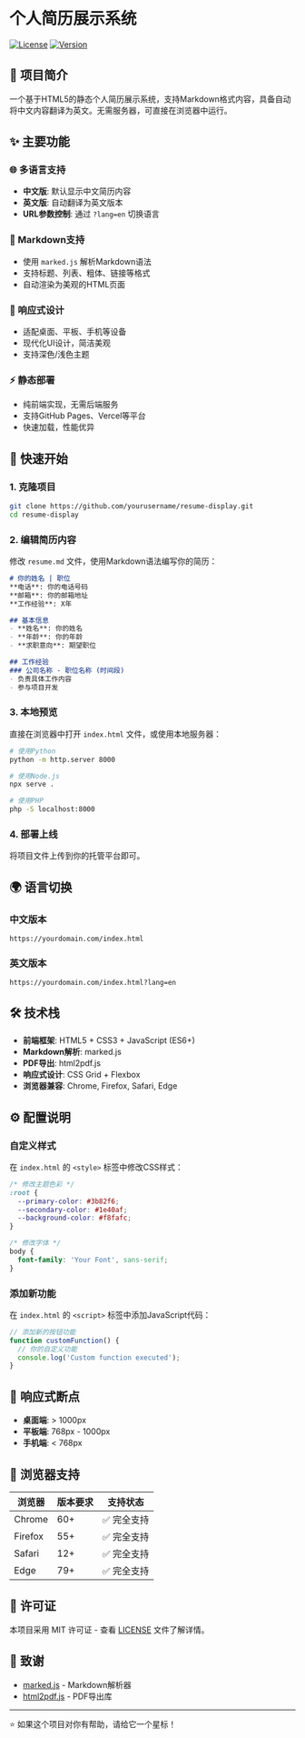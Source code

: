 # 个人简历展示系统

[![License](https://img.shields.io/badge/license-MIT-blue.svg)](LICENSE)
[![Version](https://img.shields.io/badge/version-1.0.0-green.svg)]()

## 📖 项目简介

一个基于HTML5的静态个人简历展示系统，支持Markdown格式内容，具备自动将中文内容翻译为英文。无需服务器，可直接在浏览器中运行。

## ✨ 主要功能

### 🌐 多语言支持
- **中文版**: 默认显示中文简历内容
- **英文版**: 自动翻译为英文版本
- **URL参数控制**: 通过 `?lang=en` 切换语言

### 📝 Markdown支持
- 使用 `marked.js` 解析Markdown语法
- 支持标题、列表、粗体、链接等格式
- 自动渲染为美观的HTML页面

### 🎨 响应式设计
- 适配桌面、平板、手机等设备
- 现代化UI设计，简洁美观
- 支持深色/浅色主题

### ⚡ 静态部署
- 纯前端实现，无需后端服务
- 支持GitHub Pages、Vercel等平台
- 快速加载，性能优异

## 🚀 快速开始

### 1. 克隆项目
```bash
git clone https://github.com/yourusername/resume-display.git
cd resume-display
```

### 2. 编辑简历内容
修改 `resume.md` 文件，使用Markdown语法编写你的简历：

```markdown
# 你的姓名 | 职位
**电话**: 你的电话号码  
**邮箱**: 你的邮箱地址  
**工作经验**: X年

## 基本信息
- **姓名**: 你的姓名
- **年龄**: 你的年龄
- **求职意向**: 期望职位

## 工作经验
### 公司名称 - 职位名称 (时间段)
- 负责具体工作内容
- 参与项目开发
```

### 3. 本地预览
直接在浏览器中打开 `index.html` 文件，或使用本地服务器：

```bash
# 使用Python
python -m http.server 8000

# 使用Node.js
npx serve .

# 使用PHP
php -S localhost:8000
```

### 4. 部署上线
将项目文件上传到你的托管平台即可。

## 🌍 语言切换

### 中文版本
```
https://yourdomain.com/index.html
```

### 英文版本
```
https://yourdomain.com/index.html?lang=en
```

## 🛠️ 技术栈

- **前端框架**: HTML5 + CSS3 + JavaScript (ES6+)
- **Markdown解析**: marked.js
- **PDF导出**: html2pdf.js
- **响应式设计**: CSS Grid + Flexbox
- **浏览器兼容**: Chrome, Firefox, Safari, Edge

## ⚙️ 配置说明

### 自定义样式
在 `index.html` 的 `<style>` 标签中修改CSS样式：

```css
/* 修改主题色彩 */
:root {
  --primary-color: #3b82f6;
  --secondary-color: #1e40af;
  --background-color: #f8fafc;
}

/* 修改字体 */
body {
  font-family: 'Your Font', sans-serif;
}
```

### 添加新功能
在 `index.html` 的 `<script>` 标签中添加JavaScript代码：

```javascript
// 添加新的按钮功能
function customFunction() {
  // 你的自定义功能
  console.log('Custom function executed');
}
```

## 📱 响应式断点

- **桌面端**: > 1000px
- **平板端**: 768px - 1000px  
- **手机端**: < 768px

## 🔧 浏览器支持

| 浏览器 | 版本要求 | 支持状态 |
|--------|----------|----------|
| Chrome | 60+ | ✅ 完全支持 |
| Firefox | 55+ | ✅ 完全支持 |
| Safari | 12+ | ✅ 完全支持 |
| Edge | 79+ | ✅ 完全支持 |


## 📄 许可证

本项目采用 MIT 许可证 - 查看 [LICENSE](LICENSE) 文件了解详情。

## 🙏 致谢

- [marked.js](https://marked.js.org/) - Markdown解析器
- [html2pdf.js](https://github.com/eKoopmans/html2pdf.js) - PDF导出库
---

⭐ 如果这个项目对你有帮助，请给它一个星标！
